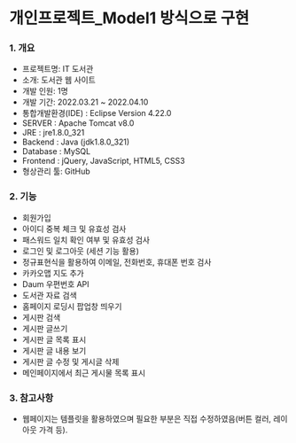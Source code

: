# 개인프로젝트_Model1 방식으로 구현


### 1. 개요
- 프로젝트명: IT 도서관
- 소개: 도서관 웹 사이트
- 개발 인원: 1명
- 개발 기간: 2022.03.21 ~ 2022.04.10
- 통합개발환경(IDE)  : Eclipse Version 4.22.0
- SERVER : Apache Tomcat v8.0
- JRE : jre1.8.0_321
- Backend : Java (jdk1.8.0_321)
- Database : MySQL
- Frontend : jQuery, JavaScript, HTML5, CSS3
- 형상관리 툴: GitHub


### 2. 기능
- 회원가입
- 아이디 중복 체크 및 유효성 검사
- 패스워드 일치 확인 여부 및 유효성 검사
- 로그인 및 로그아웃 (세션 기능 활용)
- 정규표현식을 활용하여 이메일, 전화번호, 휴대폰 번호 검사
- 카카오맵 지도 추가
- Daum 우편번호 API
- 도서관 자료 검색
- 홈페이지 로딩시 팝업창 띄우기
- 게시판 검색
- 게시판 글쓰기
- 게시판 글 목록 표시
- 게시판 글 내용 보기
- 게시판 글 수정 및 게시글 삭제
- 메인페이지에서 최근 게시물 목록 표시 


### 3. 참고사항
- 웹페이지는 템플릿을 활용하였으며 필요한 부분은 직접 수정하였음(버튼 컬러, 레이아웃 가격 등).

